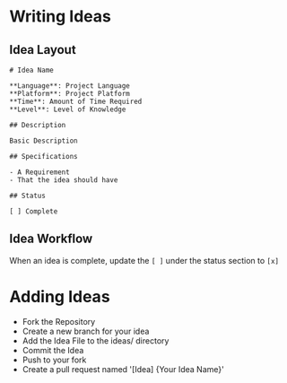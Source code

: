 # Writing Ideas

## Idea Layout

```
# Idea Name

**Language**: Project Language
**Platform**: Project Platform
**Time**: Amount of Time Required
**Level**: Level of Knowledge

## Description

Basic Description

## Specifications

- A Requirement
- That the idea should have

## Status

[ ] Complete
```

## Idea Workflow

When an idea is complete, update the `[ ]` under the status section to `[x]`

# Adding Ideas

- Fork the Repository
- Create a new branch for your idea
- Add the Idea File to the ideas/ directory
- Commit the Idea
- Push to your fork
- Create a pull request named '[Idea] {Your Idea Name}'